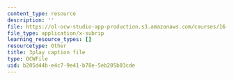 ```yaml
---
content_type: resource
description: ''
file: https://ol-ocw-studio-app-production.s3.amazonaws.com/courses/16-687-private-pilot-ground-school-january-iap-2019/b205d44be4c79e41b78e5eb205b03cde_3sB64Au76h0.srt
file_type: application/x-subrip
learning_resource_types: []
resourcetype: Other
title: 3play caption file
type: OCWFile
uid: b205d44b-e4c7-9e41-b78e-5eb205b03cde
---
```

